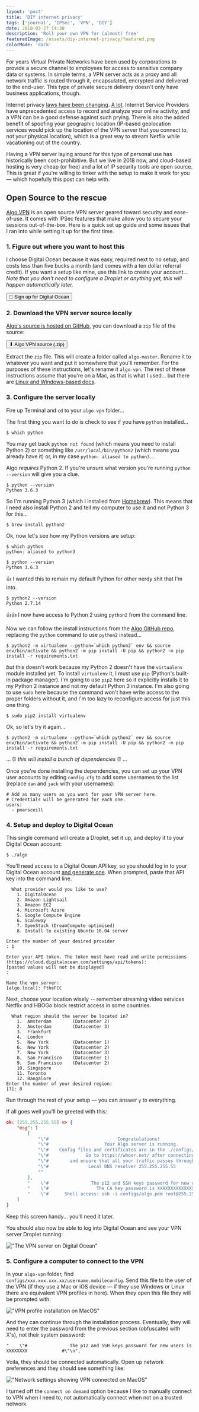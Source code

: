 ```yaml
---
layout: 'post'
title: 'DIY internet privacy'
tags: ['journal', 'IPSec', 'VPN', 'DIY']
date: 2018-03-27 14:38
description: 'Roll your own VPN for (almost) free'
featuredImage: /assets/diy-internet-privacy/featured.png
colorMode: 'dark'
---
```


For years Virtual Private Networks have been used by corporations to provide a secure channel to employees for access to sensitive company data or systems. In simple terms, a VPN server acts as a proxy and all network traffic is routed through it, encapsulated, encrypted and delivered to the end-user. This type of private secure delivery doesn't only have business applications, though.

Internet privacy [laws have been changing](https://www.aclu.org/issues/privacy-technology/internet-privacy/status-internet-privacy-legislation-state). [A lot](https://www.huffingtonpost.com/entry/republicans-are-about-to-kill-rules-banning-internet-providers-from-sharing-your-web-history-without-your-consent_us_58d9a4cbe4b00f68a5ca2c7c). Internet Service Providers have unprecedented access to record and analyze your online activity, and a VPN can be a good defense against such prying. There is also the added benefit of spoofing your geographic location (IP-based geolocation services would pick up the location of the VPN server that you connect to, not your physical location), which is a great way to stream Netflix while vacationing out of the country.

Having a VPN server laying around for this type of personal use has historically been cost-prohibitive. But we live in 2018 now, and cloud-based hosting is very cheap (or free) and a lot of IP security tools are open source. This is great if you're willing to tinker with the setup to make it work for you — which hopefully this post can help with.

## Open Source to the rescue

[Algo VPN](https://blog.trailofbits.com/2016/12/12/meet-algo-the-vpn-that-works/) is an open source VPN server geared toward security and ease-of-use. It comes with IPSec features that make allow you to secure your sessions out-of-the-box. Here is a quick set up guide and some issues that I ran into while setting it up for the first time.

### 1. Figure out where you want to host this

I choose Digital Ocean because it was easy, required next to no setup, and costs less than five bucks a month (and comes with a ten dollar referral credit). If you want a setup like mine, use this link to create your account... _Note that you don't need to configure a Droplet or anything yet, this will happen automatically later._

<Button href="https://m.do.co/c/e675b6b6aa8e" variant="outline" size="1" as="a">💁 Sign up for Digital Ocean</Button>

### 2. Download the VPN server source locally

[Algo's source is hosted on GitHub](https://github.com/trailofbits/algo), you can download a `zip` file of the source:

<Button href="https://github.com/trailofbits/algo/archive/master.zip" variant="outline" size="1" as="a">⬇ Algo VPN source (.zip)</Button>

Extract the `zip` file. This will create a folder called `algo-master`. Rename it to whatever you want and put it somewhere that you'll remember. For the purposes of these instructions, let's rename it `algo-vpn`. The rest of these instructions assume that you're on a Mac, as that is what I used... but there are [Linux and Windows-based docs](https://github.com/trailofbits/algo#deploy-the-algo-server).

### 3. Configure the server locally

Fire up Terminal and `cd` to your `algo-vpn` folder...

The first thing you want to do is check to see if you have `python` installed...

```shell
$ which python
```

You may get back `python not found` (which means you need to install Python 2) or something like `/usr/local/bin/python2` (which means you already have it) or, in my case `python: aliased to python3`...

Algo _requires_ Python 2. If you're unsure what version you're running `python --version` will give you a clue.

```shell
$ python --version
Python 3.6.3
```

So I'm running Python 3 (which I installed from [Homebrew](https://brew.sh)). This means that I need also install Python 2 and tell my computer to use it and not Python 3 for this...

```shell
$ brew install python2
```

Ok, now let's see how my Python versions are setup:

```shell
$ which python
python: aliased to python3
```

```shell
$ python --version
Python 3.6.3
```

👍 I wanted this to remain my default Python for other nerdy shit that I'm into.

```shell
$ python2 --version
Python 2.7.14
```

👍👍 I now have access to Python 2 using `python2` from the command line.

Now we can follow the install instructions from the [Algo GitHub repo](https://github.com/trailofbits/algo), replacing the `python` command to use `python2` instead...

```shell
$ python2 -m virtualenv --python=`which python2` env && source env/bin/activate && python2 -m pip install -U pip && python2 -m pip install -r requirements.txt
```

_but_ this doesn't work because my Python 2 doesn't have the `virtualenv` module installed yet. To install `virtualenv` it, I must use `pip` (Python's built-in package manager). I'm going to use `pip2` here so it explicitly installs it to my Python 2 instance and not my default Python 3 instance. I'm also going to use `sudo` here because the command won't have write access to the proper folders without it, and I'm too lazy to reconfigure access for just this one thing.

```shell
$ sudo pip2 install virtualenv
```

Ok, so let's try it again...

```shell
$ python2 -m virtualenv --python=`which python2` env && source env/bin/activate && python2 -m pip install -U pip && python2 -m pip install -r requirements.txt
```

... ⏰ _this will install a bunch of dependencies_ ⏰ ...

Once you're done installing the dependencies, you can set up your VPN user accounts by editing `config.cfg` to add some usernames to the list (replace `dan` and `jack` with your usernames):

```
# Add as many users as you want for your VPN server here.
# Credentials will be generated for each one.
users:
  - pmarsceill
```

### 4. Setup and deploy to Digital Ocean

This single command will create a Droplet, set it up, and deploy it to your Digital Ocean account:

```shell
$ ./algo
```

You'll need access to a Digital Ocean API key, so you should log in to your Digital Ocean account [and generate one](https://cloud.digitalocean.com/settings/api/tokens). When prompted, paste that API key into the command line.

```
  What provider would you like to use?
    1. DigitalOcean
    2. Amazon Lightsail
    3. Amazon EC2
    4. Microsoft Azure
    5. Google Compute Engine
    6. Scaleway
    7. OpenStack (DreamCompute optimised)
    8. Install to existing Ubuntu 16.04 server

Enter the number of your desired provider
: 1

Enter your API token. The token must have read and write permissions (https://cloud.digitalocean.com/settings/api/tokens):
[pasted values will not be displayed]
:

Name the vpn server:
[algo.local]: FtheFCC
```

Next, choose your location wisely -- remember streaming video services Netflix and HBOGo block restrict access in some countries.

```
  What region should the server be located in?
    1.  Amsterdam        (Datacenter 2)
    2.  Amsterdam        (Datacenter 3)
    3.  Frankfurt
    4.  London
    5.  New York         (Datacenter 1)
    6.  New York         (Datacenter 2)
    7.  New York         (Datacenter 3)
    8.  San Francisco    (Datacenter 1)
    9.  San Francisco    (Datacenter 2)
    10. Singapore
    11. Toronto
    12. Bangalore
Enter the number of your desired region:
[7]: 8
```

Run through the rest of your setup — you can answer `y` to everything.

If all goes well you'll be greeted with this:

```json
ok: [255.255.255.55] => {
    "msg": [
        [
            "\"#                          Congratulations!                            #\"",
            "\"#                     Your Algo server is running.                     #\"",
            "\"#    Config files and certificates are in the ./configs/ directory.    #\"",
            "\"#              Go to https://whoer.net/ after connecting               #\"",
            "\"#        and ensure that all your traffic passes through the VPN.      #\"",
            "\"#               Local DNS resolver 255.255.255.55              #\"",
            ""
        ],
        "    \"#                The p12 and SSH keys password for new users is XXXXXXXX             #\"\n",
        "    \"#                  The CA key password is XXXXXXXXXXXXXXXXXXXXXXXXXXXXXXXX                 #\"\n",
        "    \"#      Shell access: ssh -i configs/algo.pem root@255.255.255.55        #\"\n"
    ]
}
```

Keep this screen handy... you'll need it later.

You should also now be able to log into Digital Ocean and see your VPN server Droplet running:

!["The VPN server on Digital Ocean"](/assets/diy-internet-privacy/digital-ocean.png)

### 5. Configure a computer to connect to the VPN

In your `algo-vpn` folder, find `configs/xxx.xxx.xxx.xx/username.mobileconfig`. Send this file to the user of the VPN (if they use a Mac or iOS device — if they use Windows or Linux there are equivalent VPN profiles in here). When they open this file they will be prompted with:

!["VPN profile installation on MacOS"](/assets/diy-internet-privacy/install-profile.png)

And they can continue through the installation process. Eventually, they will need to enter the password from the previous section (obfuscated with X's), not their system password:

```
"    \"#                The p12 and SSH keys password for new users is XXXXXXXX             #\"\n",
```

Voila, they should be connected automatically. Open up network preferences and they should see something like:

!["Network settings showing VPN connected on MacOS"](/assets/diy-internet-privacy/network-settings.png)

I turned off the `connect on demand` option because I like to manually connect to VPN when I need to, not automatically connect when not on a trusted network.
